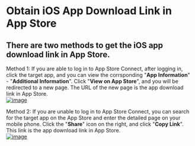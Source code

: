 # Obtain iOS App Download Link in App Store 

## There are two methods to get the iOS app download link in App Store.
Method 1:  If you are able to log in to App Store Connect, after logging in, click the target app, and you can view the corrsponding "**App Information**" - "**Additional Information**". Click "**View on App Store**", and you will be redirected to a new page. The URL of the new page is the app download link in App Store.  
<a data-fancybox title="img" href="/en/appDevelop/oemapp/appstore/store37-en.png">![image](/en/appDevelop/oemapp/appstore/store37-en.png)</a>

Method 2:  If you are unable to log in to App Store Connect, you can search for the target app on the App Store and enter the detailed page on your mobile phone. Click the "**Share**" icon on the right, and click "**Copy Link**". This link is the app download link in App Store.  
<a data-fancybox title="img" href="/en/appDevelop/oemapp/appstore/store38-en.png">![image](/en/appDevelop/oemapp/appstore/store38-en.png)</a>
